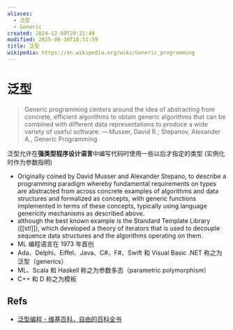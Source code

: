 ```yaml
---
aliases:
  - 泛型
  - Generic
created: 2024-12-09T20:21:49
modified: 2025-08-30T18:51:59
title: 泛型
wikipedia: https://en.wikipedia.org/wiki/Generic_programming
---
```


# 泛型

> Generic programming centers around the idea of abstracting from concrete, efficient algorithms to obtain generic algorithms that can be combined with different data representations to produce a wide variety of useful software.
> — Musser, David R.; Stepanov, Alexander A., Generic Programming

泛型允许在**强类型程序设计语言**中编写代码时使用一些以后才指定的类型 (实例化时作为参数指明)

- Originally coined by David Musser and Alexander Stepano, to describe a programming paradigm whereby fundamental requirements on types are abstracted from across concrete examples of algorithms and data structures and formalized as concepts, with generic functions implemented in terms of these concepts, typically using language genericity mechanisms as described above.
- although the best known example is the Standard Template Library ([[stl]]), which developed a theory of iterators that is used to decouple sequence data structures and the algorithms operating on them.
- ML 编程语言在 1973 年首创
- Ada、Delphi、Eiffel、Java、C\#、F\#、Swift 和 Visual Basic .NET 称之为泛型（generics）
- ML、Scala 和 Haskell 称之为参数多态（parametric polymorphism）
- C++ 和 D 称之为模板

## Refs

  - [泛型编程 - 维基百科，自由的百科全书](https://zh.wikipedia.org/zh-cn/%E6%B3%9B%E5%9E%8B%E7%BC%96%E7%A8%8B)
